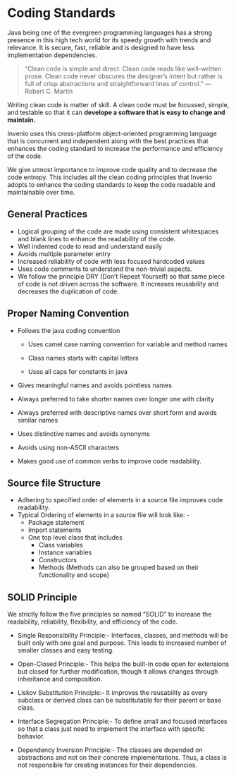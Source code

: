 # Coding Standards
Java being one of the evergreen programming languages has a strong presence in this high tech world for its speedy growth with trends and relevance. It is secure, fast, reliable and is designed to have less implementation dependencies.




>“Clean code is simple and direct. Clean code reads like well-written prose. Clean code never obscures the designer’s intent but rather is full of crisp abstractions and straightforward lines of control.” — Robert C. Martin

Writing clean code is matter of skill. A clean code must be focussed, simple, and testable so that it can **develope a software that is easy to change and maintain.**

Invenio uses this cross-platform object-oriented programming language that is concurrent and independent along with the best practices that enhances the coding standard to increase the performance and efficiency of the code.

We give utmost importance to improve code quality and to decrease the code entropy.
This includes all the clean coding principles that Invenio adopts to enhance the coding standards to keep the code readable and maintainable over time.

## General Practices 
- Logical grouping of the code are made using consistent whitespaces and blank lines to enhance the readability of the code.
- Well indented code to read and understand easily
- Avoids multiple parameter entry
- Increased reliability of code with less focused hardcoded values
- Uses code comments to understand the non-trivial aspects.
- We follow the principle DRY (Don’t Repeat Yourself) so that same piece of code is not driven across the software. It increases reusability and decreases the duplication of code.

## Proper Naming Convention
- Follows the java coding convention

    - Uses camel case naming convention for variable and method names

    - Class names starts with capital letters
    - Uses all caps for constants in java
- Gives meaningful names and avoids pointless names
- Always preferred to take shorter names over longer one with clarity
- Always preferred with descriptive names over short form and avoids similar names
- Uses distinctive names and avoids synonyms
- Avoids using non-ASCII characters
- Makes good use of common verbs to improve code readability.




## Source file Structure
- 	Adhering to specified order of elements in a source file improves code readability.
- Typical Ordering of elements in a source file will look like: -
    - Package statement
    - Import statements
    - One top level class that includes
        - Class variables
        - Instance variables
        - Constructors
        - Methods
          (Methods can also be grouped based on their functionality and scope)

## SOLID Principle
We strictly follow the five principles so named “SOLID” to increase the readability, reliability, flexibility, and efficiency of the code.
- Single Responsibility Principle:-  Interfaces, classes, and methods will be built only with one goal and purpose. This leads to increased number of smaller classes and easy testing.

- Open-Closed Principle:- This helps the built-in code open for extensions but closed for further modification, though it allows changes through inheritance and composition.
  
- Liskov Substitution Principle:- It improves the reusability as every subclass or derived class can be substitutable for their parent or base class.
    
    
- Interface Segregation Principle:- To define small and focused interfaces so that a class just need to implement the interface with specific behavior.

- Dependency Inversion Principle:- The classes are depended on abstractions and not on their concrete implementations. Thus, a class is not responsible for creating instances for their dependencies.








